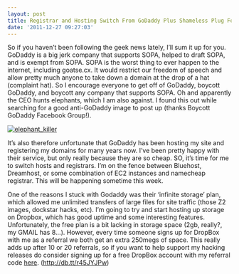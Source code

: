 ```yaml
---
layout: post
title: Registrar and Hosting Switch From GoDaddy Plus Shameless Plug For Dropbox Storage
date: '2011-12-27 09:27:03'
---
```



So if you haven’t been following the geek news lately, I’ll sum it up for you. GoDaddy is a big jerk company that supports SOPA, helped to draft SOPA, and is exempt from SOPA. SOPA is the worst thing to ever happen to the internet, including goatse.cx. It would restrict our freedom of speech and allow pretty much anyone to take down a domain at the drop of a hat (complaint hat). So I encourage everyone to get off of GoDaddy, boycott GoDaddy, and boycott any company that supports SOPA. Oh and apparently the CEO hunts elephants, which I am also against. I found this out while searching for a good anti-GoDaddy image to post up (thanks Boycott GoDaddy Facebook Group!).

[![](http://66.147.244.180/~hunterda/content/images/2011/12/elephant_killer1-235x300.jpg "elephant_killer")](http://66.147.244.180/~hunterda/content/images/2011/12/elephant_killer1.jpg)

It’s also therefore unfortunate that GoDaddy has been hosting my site and registering my domains for many years now. I’ve been pretty happy with their service, but only really because they are so cheap. SO, it’s time for me to switch hosts and registrars. I’m on the fence between Bluehost, Dreamhost, or some combination of EC2 instances and namecheap registrar. This will be happening sometime this week.

One of the reasons I stuck with Godaddy was their ‘infinite storage’ plan, which allowed me unlimited transfers of large files for site traffic (those Z2 images, dockstar hacks, etc). I’m going to try and start hosting up storage on Dropbox, which has good uptime and some interesting features. Unfortunately, the free plan is a bit lacking in storage space (2gb, really?, my GMAIL has 8…). However, every time someone signs up for DropBox with me as a referral we both get an extra 250megs of space. This really adds up after 10 or 20 referrals, so if you want to help support my hacking releases do consider signing up for a free DropBox account with my referral code [here](http://db.tt/r45JYJPw). (http://db.tt/r45JYJPw)


